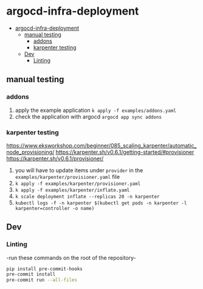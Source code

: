 # argocd-infra-deployment

- [argocd-infra-deployment](#argocd-infra-deployment)
  - [manual testing](#manual-testing)
    - [addons](#addons)
    - [karpenter testing](#karpenter-testing)
  - [Dev](#dev)
    - [Linting](#linting)

## manual testing

### addons

1. apply the example application `k apply -f examples/addons.yaml`
1. check the application with argocd `argocd app sync addons`

### karpenter testing

<https://www.eksworkshop.com/beginner/085_scaling_karpenter/automatic_node_provisioning/>
<https://karpenter.sh/v0.6.1/getting-started/#provisioner>
<https://karpenter.sh/v0.6.1/provisioner/>

1. you will have to update items under `provider` in the `examples/karpenter/provisioner.yaml` file
1. `k apply -f examples/karpenter/provisioner.yaml`
1. `k apply -f examples/karpenter/inflate.yaml`
1. `k scale deployment inflate --replicas 20 -n karpenter`
1. `kubectl logs -f -n karpenter $(kubectl get pods -n karpenter -l karpenter=controller -o name)`

## Dev

### Linting

-run these commands on the root of the repository-

```bash
pip install pre-commit-hooks
pre-commit install
pre-commit run --all-files
```
